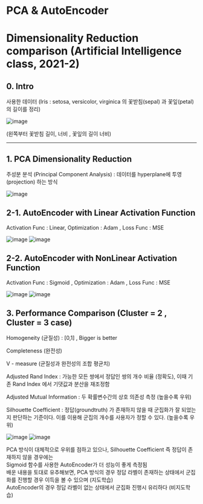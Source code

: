# PCA & AutoEncoder
# Dimensionality Reduction comparison (Artificial Intelligence class, 2021-2) #

## 0. Intro ##
사용한 데이터
(Iris : setosa, versicolor, virginica 의 꽃받침(sepal) 과 꽃잎(petal) 의 길이를 정리)


![image](https://user-images.githubusercontent.com/82162578/172845076-a2d8f656-fd82-47c4-8a6b-3dffe90de31f.png)

(왼쪽부터 꽃받침 길이, 너비 , 꽃잎의 길이 너비)

---


## 1. PCA Dimensionality Reduction ##

주성분 분석 (Principal Component Analysis) : 데이터를 hyperplane에 투영 (projection) 하는 방식

![image](https://user-images.githubusercontent.com/82162578/172846469-4eda65b5-043d-4493-8b94-d6df367ff718.png)

## 2-1. AutoEncoder with Linear Activation Function ##

Activation Func : Linear, Optimization : Adam , Loss Func : MSE 

![image](https://user-images.githubusercontent.com/82162578/172847479-e0718c5e-1122-4b4f-ac1d-0d536f89d809.png)
![image](https://user-images.githubusercontent.com/82162578/172847468-5ce7ccbd-1ac2-4b00-8d3e-2be4c2b535a6.png)



## 2-2. AutoEncoder with NonLinear Activation Function ##

Activation Func : Sigmoid , Optimization : Adam , Loss Func : MSE 

![image](https://user-images.githubusercontent.com/82162578/172847906-f798427a-cdca-4140-a5c9-981749a73d10.png)
![image](https://user-images.githubusercontent.com/82162578/172847888-c029d4d0-65fa-4782-b854-4203ea661230.png)


## 3. Performance Comparison (Cluster = 2 , Cluster = 3 case) ##

Homogeneity (균질성) : [0,1] , Bigger is better 

Completeness (완전성) 

V - measure (균질성과 완전성의 조합 평균치) 

Adjusted Rand Index : 가능한 모든 쌍에서 정답인 쌍의 개수 비율 (정확도), 이때 기존 Rand Index 에서 기댓값과 분산을 재조정함 

Adjusted Mutual Information : 두 확률변수간의 상호 의존성 측정 (높을수록 우위) 

Silhouette Coefficient : 정답(groundtruth) 가 존재하지 않을 때 군집화가 잘 되었는지 판단하는 기준이다. 이를 이용해 군집의 개수를 사용자가 정할 수 있다. (높을수록 우위) 

![image](https://user-images.githubusercontent.com/82162578/172848968-94fba40c-b58f-4455-9c3a-40f5d49ba157.png)
![image](https://user-images.githubusercontent.com/82162578/172848981-fbc9ef52-2be8-4fdb-82ab-cc2080b9b3f1.png)

PCA 방식이 대체적으로 우위를 점하고 있으나, Silhouette Coefficient 즉 정답이 존재하지 않을 경우에는   
Sigmoid 함수를 사용한 AutoEncoder가 더 성능이 좋게 측정됨     
배운 내용을 토대로 유추해보면, PCA 방식의 경우 정답 라벨이 존재하는 상태에서 군집화를 진행할 경우 이득을 볼 수 있으며 (지도학습)   
AutoEncoder의 경우 정답 라벨이 없는 상태에서 군집화 진행시 유리하다 (비지도학습)  
